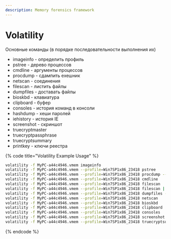 ```yaml
---
description: Memory forensics framework
---
```


# Volatility

Основные команды (в порядке последовательности выполнения их)

* imageinfo - определить профиль&#x20;
* pstree - дерево процессов&#x20;
* cmdline - аргументы процессов&#x20;
* procdump - сдампить ехешник&#x20;
* netscan - соединения&#x20;
* filescan - листить файлы&#x20;
* dumpfiles - доставать файлы&#x20;
* bioskbd - клавиатура&#x20;
* clipboard - буфер&#x20;
* consoles - история команд в консоли
* &#x20;hashdump - хеши паролей&#x20;
* iehistory - история IE&#x20;
* screenshot - скриншот&#x20;
* truecryptmaster&#x20;
* truecryptpassphrase&#x20;
* truecryptsummary&#x20;
* printkey - ключи реестра

{% code title="Volatility Example Usage" %}
```bash
volatility -f MyPC-a44c4946.vmem imageinfo
volatility -f MyPC-a44c4946.vmem --profile=Win7SP1x86_23418 pstree
volatility -f MyPC-a44c4946.vmem --profile=Win7SP1x86_23418 procdump --dump-dir .
volatility -f MyPC-a44c4946.vmem --profile=Win7SP1x86_23418 cmdline
volatility -f MyPC-a44c4946.vmem --profile=Win7SP1x86_23418 filescan
volatility -f MyPC-a44c4946.vmem --profile=Win7SP1x86_23418 filescan | grep resume-vm-default.bat
volatility -f MyPC-a44c4946.vmem --profile=Win7SP1x86_23418 dumpfiles -Q 0x000000001df3f1b8 --dump-dir .
volatility -f MyPC-a44c4946.vmem --profile=Win7SP1x86_23418 netscan
volatility -f MyPC-a44c4946.vmem --profile=Win7SP1x86_23418 bioskbd
volatility -f MyPC-a44c4946.vmem --profile=Win7SP1x86_23418 clipboard
volatility -f MyPC-a44c4946.vmem --profile=Win7SP1x86_23418 consoles
volatility -f MyPC-a44c4946.vmem --profile=Win7SP1x86_23418 screenshot --dump-dir .
volatility -f MyPC-a44c4946.vmem --profile=Win7SP1x86_23418 truecryptsummary
```
{% endcode %}

